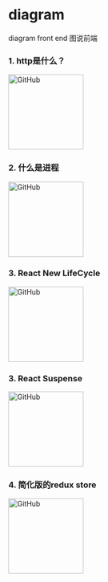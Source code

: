 # diagram
diagram front end 图说前端

### 1. http是什么？
<a href="https://raw.githubusercontent.com/ihtml5/diagram/master/http%20what.png"><img src="https://raw.githubusercontent.com/ihtml5/diagram/master/http%20what.png" alt="GitHub" title="http what" width="150" height="150" /></a>

### 2. 什么是进程
<a href="https://raw.githubusercontent.com/ihtml5/diagram/master/process.jpg"><img src="https://raw.githubusercontent.com/ihtml5/diagram/master/process.jpg" alt="GitHub" title="process" width="150" height="150"/></a>
### 3. React New LifeCycle
<a href="http://projects.wojtekmaj.pl/react-lifecycle-methods-diagram/"><img src="https://raw.githubusercontent.com/ihtml5/diagram/master/React%20New%20Lifecycle.jpg" alt="GitHub" title="React New LifeCycle" width="150" height="150"/></a>
### 3. React Suspense
<a href="https://raw.githubusercontent.com/ihtml5/diagram/master/React%20Suspense%20Cheat%20Sheet.png"><img src="https://raw.githubusercontent.com/ihtml5/diagram/master/React%20Suspense%20Cheat%20Sheet.png" alt="GitHub" title="React Suspense" width="150" height="150" /></a>
### 4. 简化版的redux store
<a href="https://raw.githubusercontent.com/ihtml5/diagram/master/redux%20store.jpg"><img src="https://raw.githubusercontent.com/ihtml5/diagram/master/redux%20store.jpg" alt="GitHub" title="简化版的redux store" width="150" height="150" /></a>

